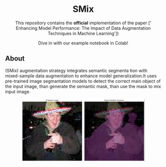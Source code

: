 <div align="center">
  
# SMix

This repository contains the __official__ implementation of the paper [' Enhancing Model Performance: The
 Impact of Data Augmentation
 Techniques in Machine Learning'])
 
Dive in with our example notebook in Colab!
</a>

</div>

## About

(SMix) augmentation strategy integrates semantic segmenta
tion with mixed-sample data augmentation to enhance model generalization.It uses pre-trained image segmantation models to detect the correct main object of the input image, than generate the semantic mask, than use the mask to mix input image.
<div align="center">
  <img src="./semantic mask example 1.png", width="80%">
</div>


